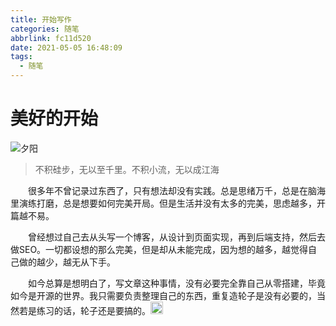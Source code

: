 ```yaml
---
title: 开始写作
categories: 随笔
abbrlink: fc11d520
date: 2021-05-05 16:48:09
tags:
  - 随笔
---
```



# 美好的开始

![夕阳](https://raw.githubusercontent.com/shamerKill/shamerKill.github.io/master//assets/images/2021-5-6.1.jpg)

> 不积硅步，无以至千里。不积小流，无以成江海

&emsp;&emsp;很多年不曾记录过东西了，只有想法却没有实践。总是思绪万千，总是在脑海里演练打磨，总是想要如何完美开局。但是生活并没有太多的完美，思虑越多，开篇越不易。

&emsp;&emsp;曾经想过自己去从头写一个博客，从设计到页面实现，再到后端支持，然后去做SEO。一切都设想的那么完美，但是却从未能完成，因为想的越多，越觉得自己做的越少，越无从下手。

&emsp;&emsp;如今总算是想明白了，写文章这种事情，没有必要完全靠自己从零搭建，毕竟如今是开源的世界。我只需要负责整理自己的东西，重复造轮子是没有必要的，当然若是练习的话，轮子还是要搞的。<img src="https://github.githubassets.com/images/icons/emoji/joy.png" width="20" height="20">
